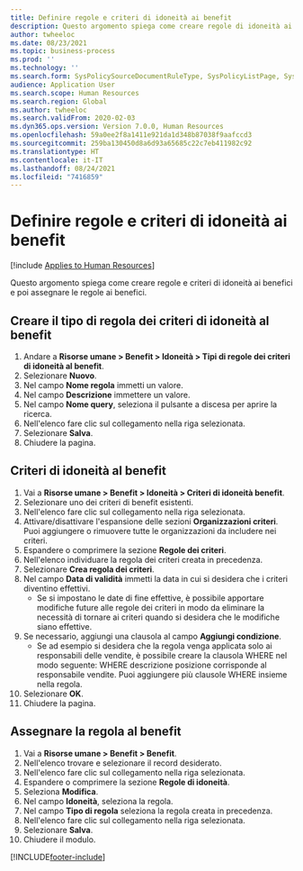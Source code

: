 ```yaml
---
title: Definire regole e criteri di idoneità ai benefit
description: Questo argomento spiega come creare regole di idoneità ai benefici e politiche e poi assegnare le regole ai benefici.
author: twheeloc
ms.date: 08/23/2021
ms.topic: business-process
ms.prod: ''
ms.technology: ''
ms.search.form: SysPolicySourceDocumentRuleType, SysPolicyListPage, SysPolicy, HcmBenefitEligibilityPolicy, HcmBenefit, BenefitWorkspace, HcmBenefitSummaryPart
audience: Application User
ms.search.scope: Human Resources
ms.search.region: Global
ms.author: twheeloc
ms.search.validFrom: 2020-02-03
ms.dyn365.ops.version: Version 7.0.0, Human Resources
ms.openlocfilehash: 59a0ee2f8a1411e921da1d348b87038f9aafccd3
ms.sourcegitcommit: 259ba130450d8a6d93a65685c22c7eb411982c92
ms.translationtype: HT
ms.contentlocale: it-IT
ms.lasthandoff: 08/24/2021
ms.locfileid: "7416859"
---
```

# <a name="define-benefit-eligibility-rules-and-policies"></a>Definire regole e criteri di idoneità ai benefit

[!include [Applies to Human Resources](../includes/applies-to-hr.md)]

Questo argomento spiega come creare regole e criteri di idoneità ai benefici e poi assegnare le regole ai benefici.  

## <a name="create-benefit-eligibility-policy-rule-type"></a>Creare il tipo di regola dei criteri di idoneità al benefit

1. Andare a **Risorse umane > Benefit > Idoneità > Tipi di regole dei criteri di idoneità al benefit**.
2. Selezionare **Nuovo**.
3. Nel campo **Nome regola** immetti un valore.
4. Nel campo **Descrizione** immettere un valore.
5. Nel campo **Nome query**, seleziona il pulsante a discesa per aprire la ricerca.
6. Nell'elenco fare clic sul collegamento nella riga selezionata.
7. Selezionare **Salva**.
8. Chiudere la pagina.

## <a name="benefit-eligibility-policy"></a>Criteri di idoneità al benefit

1. Vai a **Risorse umane > Benefit > Idoneità > Criteri di idoneità benefit**.
2. Selezionare uno dei criteri di benefit esistenti.
3. Nell'elenco fare clic sul collegamento nella riga selezionata.
4. Attivare/disattivare l'espansione delle sezioni **Organizzazioni criteri**. Puoi aggiungere o rimuovere tutte le organizzazioni da includere nei criteri.
5. Espandere o comprimere la sezione **Regole dei criteri**.
6. Nell'elenco individuare la regola dei criteri creata in precedenza.
7. Selezionare **Crea regola dei criteri**.
8. Nel campo **Data di validità** immetti la data in cui si desidera che i criteri diventino effettivi.
    * Se si impostano le date di fine effettive, è possibile apportare modifiche future alle regole dei criteri in modo da eliminare la necessità di tornare ai criteri quando si desidera che le modifiche siano effettive.  
9. Se necessario, aggiungi una clausola al campo **Aggiungi condizione**.
    * Se ad esempio si desidera che la regola venga applicata solo ai responsabili delle vendite, è possibile creare la clausola WHERE nel modo seguente: WHERE descrizione posizione corrisponde al responsabile vendite. Puoi aggiungere più clausole WHERE insieme nella regola.  
10. Selezionare **OK**.
11. Chiudere la pagina.

## <a name="assign-rule-to-benefit"></a>Assegnare la regola al benefit

1. Vai a **Risorse umane > Benefit > Benefit**.
2. Nell'elenco trovare e selezionare il record desiderato.
3. Nell'elenco fare clic sul collegamento nella riga selezionata.
4. Espandere o comprimere la sezione **Regole di idoneità**.
5. Seleziona **Modifica**.
6. Nel campo **Idoneità**, seleziona la regola.
7. Nel campo **Tipo di regola** seleziona la regola creata in precedenza.
9. Nell'elenco fare clic sul collegamento nella riga selezionata.
10. Selezionare **Salva**.
11. Chiudere il modulo.



[!INCLUDE[footer-include](../includes/footer-banner.md)]

